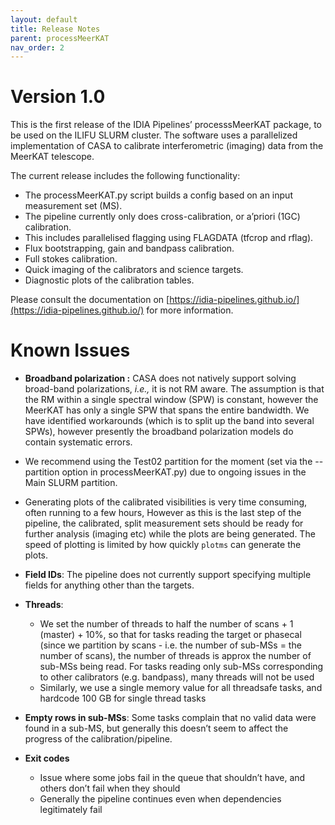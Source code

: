 ```yaml
---
layout: default
title: Release Notes
parent: processMeerKAT
nav_order: 2
---
```


# Version 1.0

This is the first release of the IDIA Pipelines’ processsMeerKAT package, to be used on the ILIFU SLURM cluster. The software uses a parallelized implementation of CASA to calibrate interferometric (imaging) data from the MeerKAT telescope.

The current release includes the following functionality:

* The processMeerKAT.py script builds a config based on an input measurement set (MS).
* The pipeline currently only does cross-calibration, or a’priori (1GC) calibration.
* This includes parallelised flagging using FLAGDATA (tfcrop and rflag).
* Flux bootstrapping, gain and bandpass calibration.
* Full stokes calibration.
* Quick imaging of the calibrators and science targets.
* Diagnostic plots of the calibration tables.

Please consult the documentation on [https://idia-pipelines.github.io/](https://idia-pipelines.github.io/) for more information.


Known Issues
==

* **Broadband polarization :** CASA does not natively support solving broad-band polarizations, _i.e.,_ it is not RM aware. The assumption is that the RM within a single spectral window (SPW) is constant, however the MeerKAT has only a single SPW that spans the entire bandwidth. We have identified workarounds (which is to split up the band into several SPWs), however presently the broadband polarization models do contain systematic errors.

* We recommend using the Test02 partition for the moment (set via the --partition option in processMeerKAT.py) due to ongoing issues in the Main SLURM partition.

* Generating plots of the calibrated visibilities is very time consuming, often running to a few hours, However as this is the last step of the pipeline, the calibrated, split measurement sets should be ready for further analysis (imaging etc) while the plots are being generated. The speed of plotting is limited by how quickly `plotms` can generate the plots.

* **Field IDs**: The pipeline does not currently support specifying multiple fields for anything other than the targets.

* **Threads**:
   * We set the number of threads to half the number of scans + 1 (master) + 10%, so that for tasks reading the target or phasecal (since we partition by scans - i.e. the number of sub-MSs = the number of scans), the number of threads is approx the number of sub-MSs being read. For tasks reading only sub-MSs corresponding to other calibrators (e.g. bandpass), many threads will not be used
   * Similarly, we use a single memory value for all threadsafe tasks, and hardcode 100 GB for single thread tasks

* **Empty rows in sub-MSs**: Some tasks complain that no valid data were found in a sub-MS, but generally this doesn’t seem to affect the progress of the calibration/pipeline.

* **Exit codes**
   * Issue where some jobs fail in the queue that shouldn’t have, and others don’t fail when they should
   * Generally the pipeline continues even when dependencies legitimately fail






